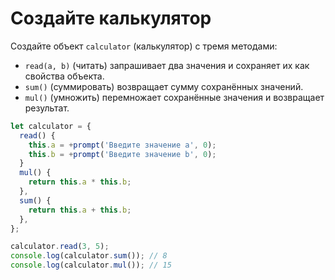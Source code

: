 # Создайте калькулятор

Создайте объект `calculator` (калькулятор) с тремя методами:

- `read(a, b)` (читать) запрашивает два значения и сохраняет их как свойства объекта.
- `sum()` (суммировать) возвращает сумму сохранённых значений.
- `mul()` (умножить) перемножает сохранённые значения и возвращает результат.

```js
let calculator = {
  read() {
    this.a = +prompt('Введите значение a', 0);
    this.b = +prompt('Введите значение b', 0);
  }
  mul() {
    return this.a * this.b;
  },
  sum() {
    return this.a + this.b;
  },
};

calculator.read(3, 5);
console.log(calculator.sum()); // 8
console.log(calculator.mul()); // 15
```
